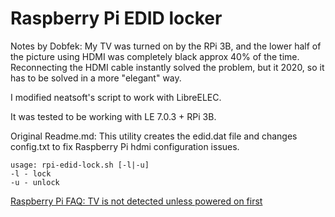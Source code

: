 # Raspberry Pi EDID locker

Notes by Dobfek:
My TV was turned on by the RPi 3B, and the lower half of the picture using HDMI was completely black approx 40% of the time.
Reconnecting the HDMI cable instantly solved the problem, but it 2020, so it has to be solved in a more "elegant" way.

I modified neatsoft's script to work with LibreELEC.

It was tested to be working with LE 7.0.3 + RPi 3B.

Original Readme.md:
This utility creates the edid.dat file and changes config.txt to fix Raspberry Pi hdmi configuration issues.

    usage: rpi-edid-lock.sh [-l|-u]
    -l - lock
    -u - unlock

[Raspberry Pi FAQ: TV is not detected unless powered on first](http://kodi.wiki/view/Raspberry_Pi_FAQ#TV_is_not_detected_unless_powered_on_first)
